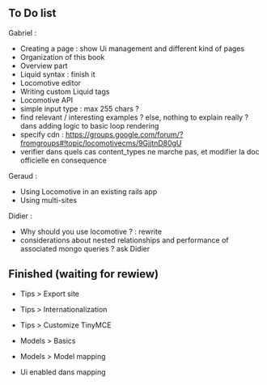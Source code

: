 ## To Do list

Gabriel :

- Creating a page : show Ui management and different kind of pages
- Organization of this book
- Overview part
- Liquid syntax : finish it
- Locomotive editor
- Writing custom Liquid tags
- Locomotive API
- simple input type : max 255 chars ?
- find relevant / interesting examples ? else, nothing to explain really ? dans adding logic to basic loop rendering
- specify cdn : https://groups.google.com/forum/?fromgroups#!topic/locomotivecms/9GjjtnD80gU
- verifier dans quels cas content_types ne marche pas, et modifier la doc officielle en consequence

Geraud :

- Using Locomotive in an existing rails app 
- Using multi-sites


Didier :

- Why should you use locomotive ? : rewrite
- considerations about nested relationships and performance of associated mongo queries ? ask Didier

## Finished (waiting for rewiew)

- Tips > Export site
- Tips > Internationalization
- Tips > Customize TinyMCE
- Models > Basics
- Models > Model mapping

- Ui enabled dans mapping


